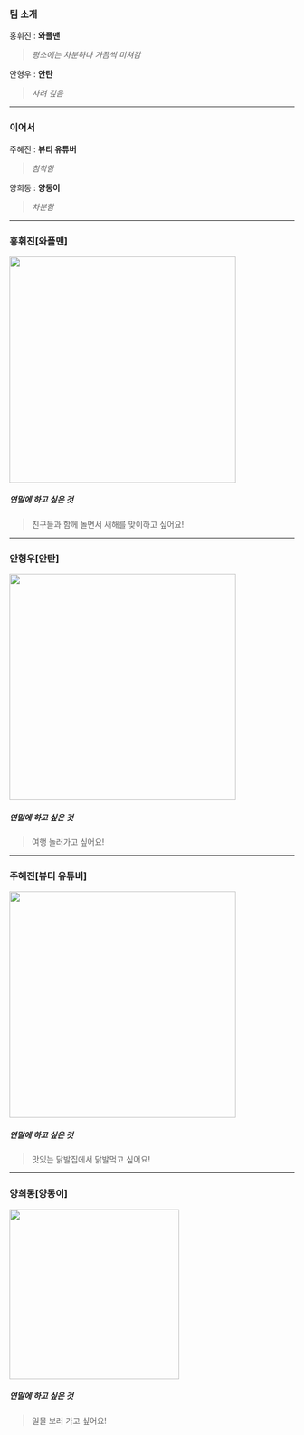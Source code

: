 
### 팀 소개

홍휘진 : **와플맨**
> *평소에는 차분하나 가끔씩 미쳐감*
  
안형우 : **안탄**
> *사려 깊음*

----

### 이어서
  
주혜진 : **뷰티 유튜버**
> *침착함*
  
양희동 : **양동이**
> *차분함*
  
---

### 홍휘진[와플맨]
  
<img width="400" src="https://user-images.githubusercontent.com/34855745/50469434-b29d5580-09ef-11e9-8f89-f59dfcaba9e1.jpg">

##### 연말에 하고 싶은 것
> 친구들과 함께 놀면서 새해를 맞이하고 싶어요!
  
---

### 안형우[안탄]
  
<img width="400" src="https://user-images.githubusercontent.com/34855745/50469460-cba60680-09ef-11e9-916b-b4beb7bfb4e4.jpg">

##### 연말에 하고 싶은 것
> 여행 놀러가고 싶어요!
  
---

### 주혜진[뷰티 유튜버]
  
<img width="400" src="https://user-images.githubusercontent.com/34855745/50469476-e7a9a800-09ef-11e9-8929-f1de5de5a431.jpg">

##### 연말에 하고 싶은 것
> 맛있는 닭발집에서 닭발먹고 싶어요!
  
---

### 양희동[양동이]
  
<img width="300" src="https://user-images.githubusercontent.com/34855745/50469489-fe4fff00-09ef-11e9-8334-66594898b09e.jpg">

##### 연말에 하고 싶은 것
> 일몰 보러 가고 싶어요!
  
